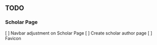 ## TODO

### Scholar Page
[ ] Navbar adjustment on Scholar Page
[ ] Create scholar author page
[ ] Favicon
